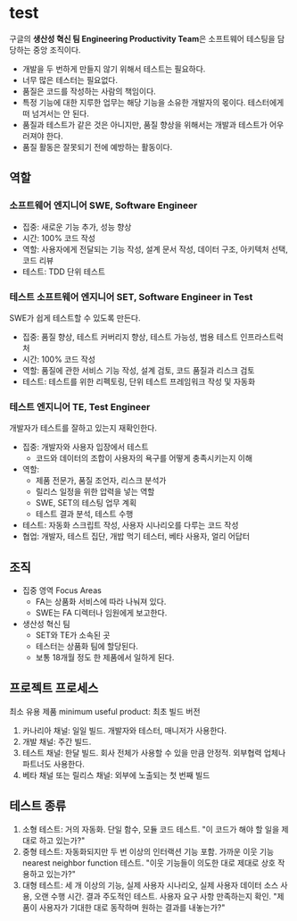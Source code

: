 # test

구글의 **생산성 혁신 팀 Engineering Productivity Team**은 소프트웨어 테스팅을 담당하는 중앙 조직이다.

- 개발을 두 번하게 만들지 않기 위해서 테스트는 필요하다.
- 너무 많은 테스터는 필요없다.
- 품질은 코드를 작성하는 사람의 책임이다.
- 특정 기능에 대한 지루한 업무는 해당 기능을 소유한 개발자의 몫이다. 테스터에게 떠 넘겨서는 안 된다.
- 품질과 테스트가 같은 것은 아니지만, 품질 향상을 위해서는 개발과 테스트가 어우러져야 한다.
- 품질 활동은 잘못되기 전에 예방하는 활동이다.

## 역할

### 소프트웨어 엔지니어 SWE, Software Engineer

- 집중: 새로운 기능 추가, 성능 향상
- 시간: 100% 코드 작성
- 역할: 사용자에게 전달되는 기능 작성, 설계 문서 작성, 데이터 구조, 아키텍처 선택, 코드 리뷰
- 테스트: TDD 단위 테스트

### 테스트 소프트웨어 엔지니어 SET, Software Engineer in Test

SWE가 쉽게 테스트할 수 있도록 만든다.

- 집중: 품질 향상, 테스트 커버리지 향상, 테스트 가능성, 범용 테스트 인프라스트럭처
- 시간: 100% 코드 작성
- 역할: 품질에 관한 서비스 기능 작성, 설계 검토, 코드 품질과 리스크 검토
- 테스트: 테스트를 위한 리펙토링, 단위 테스트 프레임워크 작성 및 자동화

### 테스트 엔지니어 TE, Test Engineer

개발자가 테스트를 잘하고 있는지 재확인한다.

- 집중: 개발자와 사용자 입장에서 테스트
   - 코드와 데이터의 조합이 사용자의 욕구를 어떻게 충족시키는지 이해
- 역할:
   - 제품 전문가, 품질 조언자, 리스크 분석가
   - 릴리스 일정을 위한 압력을 넣는 역할
   - SWE, SET의 테스팅 업무 계획
   - 테스트 결과 분석, 테스트 수행
- 테스트: 자동화 스크립트 작성, 사용자 시나리오를 다루는 코드 작성 
- 협업: 개발자, 테스트 집단, 개밥 먹기 테스터, 베타 사용자, 얼리 어답터

## 조직

- 집중 영역 Focus Areas
   - FA는 상품화 서비스에 따라 나눠져 있다.
   - SWE는 FA 디렉터나 임원에게 보고한다.
- 생산성 혁신 팀
   - SET와 TE가 소속된 곳
   - 테스터는 상품화 팀에 할당된다.
   - 보통 18개월 정도 한 제품에서 일하게 된다.
   
## 프로젝트 프로세스

최소 유용 제품 minimum useful product: 최초 빌드 버전

1. 카나리아 채널: 일일 빌드. 개발자와 테스터, 매니저가 사용한다.
1. 개발 채널: 주간 빌드.
1. 테스트 채널: 한달 빌드. 회사 전체가 사용할 수 있을 만큼 안정적. 외부협력 업체나 파트너도 사용한다.
1. 베타 채널 또는 릴리스 채널: 외부에 노출되는 첫 번째 빌드

## 테스트 종류

1. 소형 테스트: 거의 자동화. 단일 함수, 모듈 코드 테스트. "이 코드가 해야 할 일을 제대로 하고 있는가?"
1. 중형 테스트: 자동화되지만 두 번 이상의 인터랙션 기능 포함. 가까운 이웃 기능 nearest neighbor function 테스트. "이웃 기능들이 의도한 대로 제대로 상호 작용하고 있는가?"
1. 대형 테스트: 세 개 이상의 기능, 실제 사용자 시나리오, 실제 사용자 데이터 소스 사용, 오랜 수행 시간. 결과 주도적인 테스트. 사용자 요구 사항 만족하는지 확인. "제품이 사용자가 기대한 대로 동작하며 원하는 결과를 내놓는가?"
